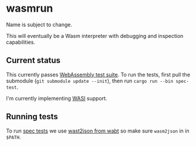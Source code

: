 # wasmrun

Name is subject to change.

This will eventually be a Wasm interpreter with debugging and inspection
capabilities.

## Current status

This currently passes [WebAssembly test suite][3]. To run the tests, first pull
the submodule (`git submodule update --init`), then run `cargo run --bin
spec-test`.

I'm currently implementing [WASI][4] support.

## Running tests

To run [spec tests][1] we use [wast2json from wabt][2] so make sure `wasm2json`
in in `$PATH`.

[1]: https://github.com/WebAssembly/spec
[2]: https://github.com/WebAssembly/wabt
[3]: https://github.com/WebAssembly/testsuite
[4]: https://wasi.dev/
